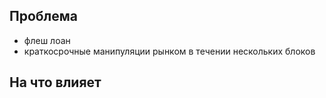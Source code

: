 ## Проблема

- флеш лоан
- краткосрочные манипуляции рынком в течении нескольких блоков

## На что влияет



